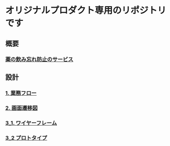 # オリジナルプロダクト専用のリポジトリです

## 概要

### [薬の飲み忘れ防止のサービス](https://github.com/syotakokichi/original-product/blob/master/original-product/documents/%E6%A6%82%E8%A6%81.md)

## 設計

### [1. 業務フロー](https://github.com/syotakokichi/original-product/blob/master/original-product/design/1_%E6%A5%AD%E5%8B%99%E3%83%95%E3%83%AD%E3%83%BC.md)

### [2. 画面遷移図](https://github.com/syotakokichi/original-product/blob/master/original-product/design/2_%E7%94%BB%E9%9D%A2%E9%81%B7%E7%A7%BB%E5%9B%B3.md)

### [3_1. ワイヤーフレーム](https://github.com/syotakokichi/original-product/blob/master/original-product/design/3_%E3%83%AF%E3%82%A4%E3%83%A4%E3%83%BC%E3%83%95%E3%83%AC%E3%83%BC%E3%83%A0.md)

### [3_2 プロトタイプ](https://github.com/syotakokichi/original-product/blob/master/original-product/design/3.5_%E3%83%97%E3%83%AD%E3%83%88%E3%82%BF%E3%82%A4%E3%83%97.md)
